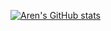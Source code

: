 [![Aren's GitHub stats](https://github-readme-stats.vercel.app/api?username=ArenRitz)](https://github.com/anuraghazra/github-readme-stats)
